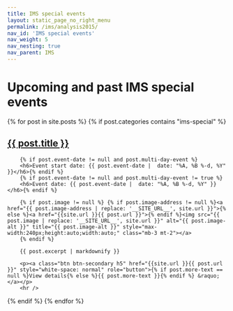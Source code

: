 ```yaml
---
title: IMS special events
layout: static_page_no_right_menu
permalink: /ims/analysis2015/
nav_id: 'IMS special events'
nav_weight: 5
nav_nesting: true
nav_parent: IMS
---
```


<h1 class="mb-5">Upcoming and past IMS special events</h1>


<div class="row">
{% for post in site.posts %}
  {% if post.categories contains "ims-special" %}
    <div class="col-12">
        <h2 class="mb-2 mt-3"><a href="{{site.url }}{{ post.url }}" style="color:inherit;">{{ post.title }}</a></h2>

        {% if post.event-date != null and post.multi-day-event %}
        <h6>Event start date: {{ post.event-date |  date: "%A, %B %-d, %Y" }}</h6>{% endif %}
        {% if post.event-date != null and post.multi-day-event != true %}
        <h6>Event date: {{ post.event-date |  date: "%A, %B %-d, %Y" }}</h6>{% endif %}

        {% if post.image != null %} {% if post.image-address != null %}<a href="{{ post.image-address | replace: '__SITE_URL__', site.url }}">{% else %}<a href="{{site.url }}{{ post.url }}">{% endif %}<img src="{{ post.image | replace: '__SITE_URL__', site.url }}" alt="{{ post.image-alt }}" title="{{ post.image-alt }}" style="max-width:240px;height:auto;width:auto;" class="mb-3 mt-2"></a>
        {% endif %}

        {{ post.excerpt | markdownify }}

        <p><a class="btn btn-secondary h5" href="{{site.url }}{{ post.url }}" style="white-space: normal" role="button">{% if post.more-text == null %}View details{% else %}{{ post.more-text }}{% endif %} &raquo;</a></p>
        <hr />
  </div>
  {% endif %}
{% endfor %}
</div>
